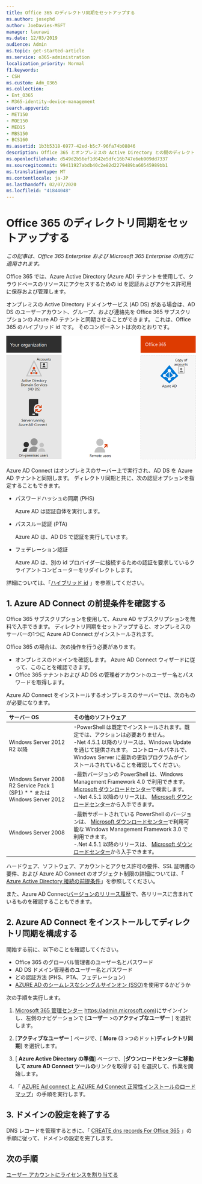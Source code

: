 ```yaml
---
title: Office 365 のディレクトリ同期をセットアップする
ms.author: josephd
author: JoeDavies-MSFT
manager: laurawi
ms.date: 12/03/2019
audience: Admin
ms.topic: get-started-article
ms.service: o365-administration
localization_priority: Normal
f1.keywords:
- CSH
ms.custom: Adm_O365
ms.collection:
- Ent_O365
- M365-identity-device-management
search.appverid:
- MET150
- MOE150
- MED15
- MBS150
- BCS160
ms.assetid: 1b3b5318-6977-42ed-b5c7-96fa74b08846
description: Office 365 とオンプレミスの Active Directory との間のディレクトリ同期をセットアップする方法について説明します。
ms.openlocfilehash: d549d2b56ef1d642e5dfc16b747e6eb909dd7337
ms.sourcegitcommit: 99411927abdb40c2e82d2279489ba60545989bb1
ms.translationtype: MT
ms.contentlocale: ja-JP
ms.lasthandoff: 02/07/2020
ms.locfileid: "41844048"
---
```

# <a name="set-up-directory-synchronization-for-office-365"></a>Office 365 のディレクトリ同期をセットアップする

*この記事は、Office 365 Enterprise および Microsoft 365 Enterprise の両方に適用されます。*

Office 365 では、Azure Active Directory (Azure AD) テナントを使用して、クラウドベースのリソースにアクセスするための id を認証およびアクセス許可用に保存および管理します。 

オンプレミスの Active Directory ドメインサービス (AD DS) がある場合は、AD DS のユーザーアカウント、グループ、および連絡先を Office 365 サブスクリプションの Azure AD テナントと同期させることができます。 これは、Office 365 のハイブリッド id です。 そのコンポーネントは次のとおりです。

![Office 365 のディレクトリ同期のコンポーネント](./media/about-office-365-identity/hybrid-identity.png)

Azure AD Connect はオンプレミスのサーバー上で実行され、AD DS を Azure AD テナントと同期します。 ディレクトリ同期と共に、次の認証オプションを指定することもできます。

- パスワードハッシュの同期 (PHS)

  Azure AD は認証自体を実行します。

- パススルー認証 (PTA)

  Azure AD は、AD DS で認証を実行しています。

- フェデレーション認証

  Azure AD は、別の id プロバイダーに接続するための認証を要求しているクライアントコンピューターをリダイレクトします。

詳細については、「[ハイブリッド id](plan-for-directory-synchronization.md) 」を参照してください。
  
## <a name="1-review-prerequisites-for-azure-ad-connect"></a>1. Azure AD Connect の前提条件を確認する

Office 365 サブスクリプションを使用して、Azure AD サブスクリプションを無料で入手できます。 ディレクトリ同期をセットアップすると、オンプレミスのサーバーの1つに Azure AD Connect がインストールされます。
  
Office 365 の場合は、次の操作を行う必要があります。
  
- オンプレミスのドメインを確認します。 Azure AD Connect ウィザードに従って、このことを確認できます。
- Office 365 テナントおよび AD DS の管理者アカウントのユーザー名とパスワードを取得します。

Azure AD Connect をインストールするオンプレミスのサーバーでは、次のものが必要になります。
  
|**サーバー OS**|**その他のソフトウェア**|
|:-----|:-----|
|Windows Server 2012 R2 以降 | -PowerShell は既定でインストールされます。既定では、アクションは必要ありません。  <br> -Net 4.5.1 以降のリリースは、Windows Update を通じて提供されます。 コントロールパネルで、Windows Server に最新の更新プログラムがインストールされていることを確認してください。 |
|Windows Server 2008 R2 Service Pack 1 (SP1) * * または Windows Server 2012 | -最新バージョンの PowerShell は、Windows Management Framework 4.0 で利用できます。 [Microsoft ダウンロードセンター](https://go.microsoft.com/fwlink/p/?LinkId=717996)で検索します。  <br> -.Net 4.5.1 以降のリリースは、 [Microsoft ダウンロードセンター](https://go.microsoft.com/fwlink/p/?LinkId=717996)から入手できます。 |
|Windows Server 2008 | -最新サポートされている PowerShell のバージョンは、 [Microsoft ダウンロードセンター](https://go.microsoft.com/fwlink/p/?LinkId=717996)で利用可能な Windows Management Framework 3.0 で利用できます。  <br> -.Net 4.5.1 以降のリリースは、 [Microsoft ダウンロードセンター](https://go.microsoft.com/fwlink/p/?LinkId=717996)から入手できます。 |

ハードウェア、ソフトウェア、アカウントとアクセス許可の要件、SSL 証明書の要件、および Azure AD Connect のオブジェクト制限の詳細については、「 [Azure Active Directory 接続の前提条件](https://docs.microsoft.com/azure/active-directory/hybrid/how-to-connect-install-prerequisites)」を参照してください。
  
また、Azure AD Connect[バージョンのリリース履歴](https://docs.microsoft.com/azure/active-directory/hybrid/reference-connect-version-history)で、各リリースに含まれているものを確認することもできます。

## <a name="2-install-azure-ad-connect-and-configure-directory-synchronization"></a>2. Azure AD Connect をインストールしてディレクトリ同期を構成する

開始する前に、以下のことを確認してください。

- Office 365 のグローバル管理者のユーザー名とパスワード
- AD DS ドメイン管理者のユーザー名とパスワード
- どの認証方法 (PHS、PTA、フェデレーション)
- [AZURE AD のシームレスなシングルサインオン (SSO)](https://docs.microsoft.com/azure/active-directory/hybrid/how-to-connect-sso)を使用するかどうか

次の手順を実行します。

1. [Microsoft 365 管理センター](https://admin.microsoft.com) https://admin.microsoft.com)にサインインし、左側のナビゲーションで [**ユーザー** \>の**アクティブなユーザー** ] を選択します。
2. [**アクティブなユーザー** ] ページで、[ **More** (3 \>つのドット)**ディレクトリ同期**] を選択します。
  
3. [ **Azure Active Directory の準備**] ページで、[**ダウンロードセンターに移動して azure AD Connect ツールの**リンクを取得する] を選択して、作業を開始します。 
4. 「 [AZURE Ad connect と AZURE Ad Connect 正常性インストールのロードマップ](https://docs.microsoft.com/azure/active-directory/hybrid/how-to-connect-install-roadmap)」の手順を実行します。

## <a name="3-finish-setting-up-domains"></a>3. ドメインの設定を終了する

DNS レコードを管理するときに、「 [CREATE dns records For Office 365](https://docs.microsoft.com/office365/admin/get-help-with-domains/create-dns-records-at-any-dns-hosting-provider) 」の手順に従って、ドメインの設定を完了します。

## <a name="next-step"></a>次の手順

[ユーザー アカウントにライセンスを割り当てる](assign-licenses-to-user-accounts.md)
